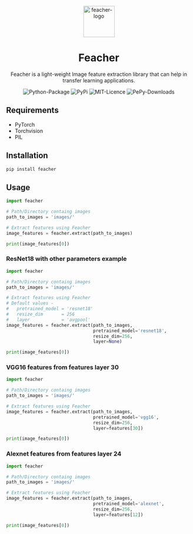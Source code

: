 <p></p>
<p></p>

<p align="center">
    <img src="https://github.com/qpochlabs/feacher/blob/main/assets/logo.png" width="85" alt="feacher-logo"/>
</p>

<h1 align="center">Feacher</h1>
<p align="center">Feacher is a light-weight Image feature extraction library that can help in transfer learning applications.</p>
<p align="center">
    <img src="https://github.com/qpochlabs/feacher/workflows/Python%20package/badge.svg" alt="Python-Package"/>
    <img src="https://badge.fury.io/py/feacher.svg" alt="PyPi"/>
    <img src="https://img.shields.io/badge/License-MIT-blue.svg" alt="MIT-Licence"/>
    <img src="https://pepy.tech/badge/feacher/month" alt="PePy-Downloads"/>
</p>

<p></p>
<p></p>

## Requirements
-   PyTorch
-   Torchvision
-   PIL

## Installation
```python
pip install feacher
```

## Usage
```python
import feacher

# Path/Directory containg images 
path_to_images = 'images/'

# Extract features using Feacher
image_features = feacher.extract(path_to_images)

print(image_features[0])
```

### ResNet18 with other parameters example
```python
import feacher

# Path/Directory containg images 
path_to_images = 'images/'

# Extract features using Feacher
# Default values -
#   pretrained_model = 'resnet18'
#   resize_dim       = 256
#   layer            = 'avgpool'
image_features = feacher.extract(path_to_images,
                                 pretrained_model='resnet18',
                                 resize_dim=256,
                                 layer=None)

print(image_features[0])
```

### VGG16 features from features layer 30
```python
import feacher

# Path/Directory containg images 
path_to_images = 'images/'

# Extract features using Feacher
image_features = feacher.extract(path_to_images,
                                 pretrained_model='vgg16',
                                 resize_dim=256,
                                 layer=features[30])

print(image_features[0])
```

### Alexnet features from features layer 24
```python
import feacher

# Path/Directory containg images 
path_to_images = 'images/'

# Extract features using Feacher
image_features = feacher.extract(path_to_images,
                                 pretrained_model='alexnet',
                                 resize_dim=256,
                                 layer=features[12])

print(image_features[0])
```